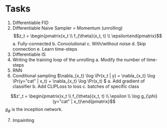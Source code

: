 # Tasks

1. Differentiable FID
2. Differentiable Naive Sampler = Momentum (unrolling)
$$z_t = \begin{pmatrix}x_t \\ f_{\theta}(x_t, t) \\ \epsilon\end{pmatrix}$$
    a. Fully-connected
    b. Convolutional
    c. With/without noise
    d. Skip connection
    e. Learn time-steps
3. Differentiable IS
4. Writing the training loop of the unrolling
    a. Modify the number of time-steps
5. RNN
6. Conditional sampling $\nabla_{x_t} \log \Pr(x_t | y) = \nabla_{x_t} \log \Pr(y="cat" | x_t) + \nabla_{x_t} \log \Pr(x_t) $
    a. Add gradient of classifier 
    b. Add CLIPLoss to loss 
    c. batches of specific class

$$z'_t = \begin{pmatrix}x_t \\ f_{\theta}(x_t, t) \\ \epsilon \\ \log g_{\phi}(y="cat" | x_t)\end{pmatrix}$$
$g_\phi$ is the inception network.

7. Impainting